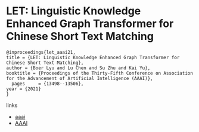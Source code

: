 # LET: Linguistic Knowledge Enhanced Graph Transformer for Chinese Short Text Matching

```
@inproceedings{let_aaai21,
title = {LET: Linguistic Knowledge Enhanced Graph Transformer for Chinese Short Text Matching},
author = {Boer Lyu and Lu Chen and Su Zhu and Kai Yu},
booktitle = {Proceedings of the Thirty-Fifth Conference on Association for the Advancement of Artificial Intelligence (AAAI)},
  pages	    = {13498--13506},
year = {2021}
}
```

links
- [aaai](https://www.aaai.org/AAAI21Papers/AAAI-10277.LyuB.pdf)
- [AAAI](https://ojs.aaai.org/index.php/AAAI/article/view/17592)